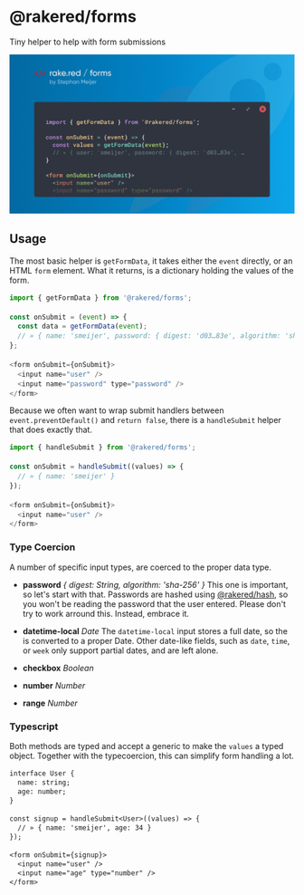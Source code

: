 # @rakered/forms

Tiny helper to help with form submissions

![social image](https://github.com/rakered/rakered/raw/main/packages/forms/docs/social.jpg)

## Usage

The most basic helper is `getFormData`, it takes either the `event` directly, or an HTML `form` element. What it returns, is a dictionary holding the values of the form.

```js
import { getFormData } from '@rakered/forms';

const onSubmit = (event) => {
  const data = getFormData(event);
  // » { name: 'smeijer', password: { digest: 'd03…83e', algorithm: 'sha-256' } }
};

<form onSubmit={onSubmit}>
  <input name="user" />
  <input name="password" type="password" />
</form>
```

Because we often want to wrap submit handlers between `event.preventDefault()` and `return false`, there is a `handleSubmit` helper that does exactly that.

```js
import { handleSubmit } from '@rakered/forms';

const onSubmit = handleSubmit((values) => {
  // » { name: 'smeijer' }
});

<form onSubmit={onSubmit}>
  <input name="user" />
</form>
```

### Type Coercion

A number of specific input types, are coerced to the proper data type.

- **password** _{ digest: String, algorithm: 'sha-256' }_
  This one is important, so let's start with that. Passwords are hashed using [@rakered/hash][rakered/hash], so you won't be reading the password that the user entered. Please don't try to work arround this. Instead, embrace it.

- **datetime-local** _Date_
  The `datetime-local` input stores a full date, so the is converted to a proper Date. Other date-like fields, such as `date`, `time`, or `week` only support partial dates, and are left alone.

- **checkbox** _Boolean_

- **number** _Number_

- **range** _Number_

### Typescript

Both methods are typed and accept a generic to make the `values` a typed object. Together with the typecoercion, this can simplify form handling a lot.

```tsx
interface User {
  name: string;
  age: number;
}

const signup = handleSubmit<User>((values) => {
  // » { name: 'smeijer', age: 34 }
});

<form onSubmit={signup}>
  <input name="user" />
  <input name="age" type="number" />
</form>
```

[rakered/hash]: https://github.com/rakered/rakered/tree/main/packages/hash
